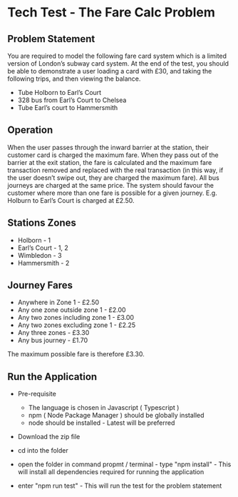 Tech Test - The Fare Calc Problem
==

Problem Statement
-
You are required to model the following fare card system which is a limited version of
London’s subway card system. At the end of the test, you should be able to demonstrate
a user loading a card with £30, and taking the following trips, and then viewing the
balance.
- Tube Holborn to Earl’s Court
- 328 bus from Earl’s Court to Chelsea
- Tube Earl’s court to Hammersmith

Operation
-
When the user passes through the inward barrier at the station, their customer card is
charged the maximum fare.
When they pass out of the barrier at the exit station, the fare is calculated and the maximum
fare transaction removed and replaced with the real transaction (in this way, if the user
doesn’t swipe out, they are charged the maximum fare).
All bus journeys are charged at the same price.
The system should favour the customer where more than one fare is possible for a given
journey. E.g. Holburn to Earl’s Court is charged at £2.50.

Stations            Zones
-
- Holborn       -    1
- Earl’s Court  -    1, 2
- Wimbledon     -    3
- Hammersmith   -    2 


Journey                             Fares
-
- Anywhere in Zone 1                  - £2.50
- Any one zone outside zone 1         - £2.00
- Any two zones including zone 1      - £3.00
- Any two zones excluding zone 1      - £2.25
- Any three zones                     - £3.30
- Any bus journey                     - £1.70

The maximum possible fare is therefore £3.30.

Run the Application
-
- Pre-requisite
    - The language is chosen in Javascript ( Typescript )
    - npm ( Node Package Manager ) should be globally installed
    - node should be installed - Latest will be preferred
    
- Download the zip file
- cd into the folder
- open the folder in command propmt / terminal 
       - type "npm install"
       - This will install all dependencies required for running the application
- enter "npm run test"
       - This will run the test for the problem statement
             




